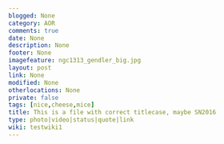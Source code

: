 ```yaml
---
blogged: None
category: AOR
comments: true
date: None
description: None
footer: None
imagefeature: ngc1313_gendler_big.jpg
layout: post
link: None
modified: None
otherlocations: None
private: false
tags: [nice,cheese,mice]
title: This is a file with correct titlecase, maybe SN2016
type: photo|video|status|quote|link
wiki: testwiki1
---
```

<!--summary-->